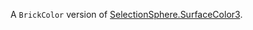 A `BrickColor` version of [SelectionSphere.SurfaceColor3](https://developer.roblox.com/en-us/api-reference/property/SelectionSphere/SurfaceColor3).